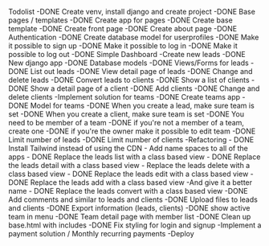 Todolist
-DONE Create venv, install django and create project
-DONE Base pages / templates
    -DONE Create app for pages
    -DONE Create base template
    -DONE Create front page
    -DONE Create about page
-DONE Authentication
    -DONE Create database model for userprofiles
    -DONE Make it possible to sign up 
    -DONE Make it possible to log in
    -DONE Make it possible to log out
-DONE Simple Dashboard
-Create new leads
    -DONE New django app
    -DONE Database models
    -DONE Views/Forms for leads
    -DONE List out leads
    -DONE View detail page of leads
-DONE Change and delete leads
-DONE Convert leads to clients
-DONE Show a list of clients
-DONE Show a detail page of a client
-DONE Add clients
-DONE Change and delete clients
-Implement solution for teams
    -DONE Create teams app
    -DONE Model for teams
    -DONE When you create a lead, make sure team is set
    -DONE When you create a client, make sure team is set
    -DONE You need to be member of a team
    -DONE if you're not a member of a team, create 
    one
    -DONE if you're the owner make it possible to edit team
    -DONE Limit number of leads
    -DONE Limit number of clients
-Refactoring
    -  DONE Install Tailwind instead of using the CDN
    - Add name spaces to all of the apps
    - DONE Replace the leads list with a class based view
    - DONE Replace the leads detail with a class based view
    - Replace the leads delete with a class based view
    - DONE Replace the leads edit with a class based view
    - DONE Replace the leads add with a class based view
        -And give it a better name
    - DONE Replace the leads convert with a class based view
-DONE Add comments and similar to leads and clients
-DONE Upload files to leads and clients
-DONE Export information (leads, clients)
-DONE show active team in menu
-DONE Team detail page with member list
-DONE Clean up base.html with includes
-DONE Fix styling for login and signup
-Implement a payment solution / Monthly recurring payments
-Deploy

